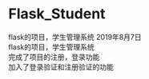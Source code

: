 # Flask_Student
flask的项目，学生管理系统
2019年8月7日<br>
flask的项目，学生管理系统<br>
完成了项目的注册，登录功能<br>
加入了登录验证和注册验证的功能<br>

